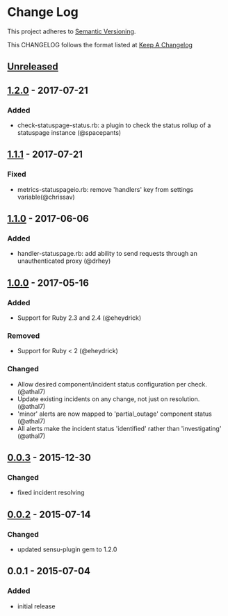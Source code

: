 # Change Log
This project adheres to [Semantic Versioning](http://semver.org/).

This CHANGELOG follows the format listed at [Keep A Changelog](http://keepachangelog.com/)

## [Unreleased]

## [1.2.0] - 2017-07-21
### Added
- check-statuspage-status.rb: a plugin to check the status rollup of a statuspage instance (@spacepants)

## [1.1.1] - 2017-07-21
### Fixed
- metrics-statuspageio.rb: remove 'handlers' key from settings variable(@chrissav)

## [1.1.0] - 2017-06-06
### Added
- handler-statuspage.rb: add ability to send requests through an unauthenticated proxy (@drhey)

## [1.0.0] - 2017-05-16
### Added
- Support for Ruby 2.3 and 2.4 (@eheydrick)

### Removed
- Support for Ruby < 2 (@eheydrick)

### Changed
- Allow desired component/incident status configuration per check. (@athal7)
- Update existing incidents on any change, not just on resolution.  (@athal7)
- 'minor' alerts are now mapped to 'partial_outage' component status (@athal7)
- All alerts make the incident status 'identified' rather than 'investigating' (@athal7)

## [0.0.3] - 2015-12-30
### Changed
- fixed incident resolving

## [0.0.2] - 2015-07-14
### Changed
- updated sensu-plugin gem to 1.2.0

## 0.0.1 - 2015-07-04
### Added
- initial release

[Unreleased]: https://github.com/sensu-plugins/sensu-plugins-statuspage/compare/1.2.0...HEAD
[1.2.0]: https://github.com/sensu-plugins/sensu-plugins-statuspage/compare/1.1.1...1.2.0
[1.1.1]: https://github.com/sensu-plugins/sensu-plugins-statuspage/compare/1.1.0...1.1.1
[1.1.0]: https://github.com/sensu-plugins/sensu-plugins-statuspage/compare/1.0.0...1.1.0
[1.0.0]: https://github.com/sensu-plugins/sensu-plugins-statuspage/compare/0.0.3...1.0.0
[0.0.3]: https://github.com/sensu-plugins/sensu-plugins-statuspage/compare/0.0.2...0.0.3
[0.0.2]: https://github.com/sensu-plugins/sensu-plugins-statuspage/compare/0.0.1...0.0.2
